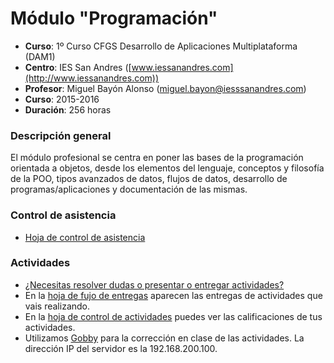 # Módulo "Programación"

* __Curso__: 1º Curso CFGS Desarrollo de Aplicaciones Multiplataforma (DAM1) 
* __Centro__: IES San Andres ([www.iessanandres.com](http://www.iessanandres.com))
* __Profesor__: Miguel Bayón Alonso (miguel.bayon@iesssanandres.com)
* __Curso__: 2015-2016
* __Duración__: 256 horas

### Descripción general

El módulo profesional se centra en poner las bases de la programación orientada a objetos, desde los elementos del lenguaje, conceptos y filosofía de la POO, tipos avanzados de datos, flujos de datos, desarrollo de programas/aplicaciones y documentación de las mismas.

### Control de asistencia

* [Hoja de control de asistencia](https://drive.google.com/open?id=1aXzEQ7fkdCSSEOiP2W2GFWTGqHiAGVzKt5bL-hj5XXI)

### Actividades

* [¿Necesitas resolver dudas o presentar o entregar actividades?](https://docs.google.com/a/iessanandres.com/forms/d/1nYtDnSN8kW8iAauDYCYdmwi1ifxKd4A41xWdloL1brc/viewform)
* En la [hoja de fujo de entregas](https://docs.google.com/spreadsheets/d/1yenRjZ942BY4Y8BFmBlO99kUGDQ_hhtqxLkTUGFAt1g/edit?usp=sharing) aparecen las entregas de actividades que vais realizando.
* En la [hoja de control de actividades](https://drive.google.com/open?id=1jFbR2l4ZehXFtvJEhce4akKwAt7gZjiMLhu-nRZga9A) puedes ver las calificaciones de tus actividades.
* Utilizamos [Gobby](https://gobby.github.io/) para la corrección en clase de las actividades. La dirección IP del servidor es la 192.168.200.100.
